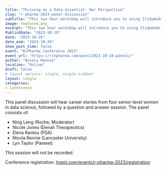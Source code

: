 ```yaml
---
title: "Thriving as a Data Scientist: Her Perspective"
slug: "r-pharma-2023-panel-discussion"
subtitle: "This two hour workshop will introduce you to using {tidymodels} for machine learning in R."
image: featured.png
excerpt: "This two hour workshop will introduce you to using {tidymodels} for machine learning in R."
PublishDate: "2023-10-19"
date: "2023-10-26"
date_end: "2023-10-26"
show_post_time: false
event: "R/Pharma Conference 2023"
event_url: "https://rinpharma.com/post/2023-10-18-panels/"
author: "Nicola Rennie"
location: "Online"
draft: false
# layout options: single, single-sidebar
layout: single
categories:
- Conference
---
```


This panel discussion will hear career stories from four senior-level women in data science, followed by a question and answer session. The panel consists of:

* Ning Leng (Roche, Moderator)
* Nicole Jones (Denali Therapeutics)
* Elena Rantou (FDA)
* Nicola Rennie (Lancaster University)
* Lyn Taylor (Parexel)

This session will not be recorded.

Conference registration: [hopin.com/events/r-pharma-2023/registration](https://hopin.com/events/r-pharma-2023/registration)